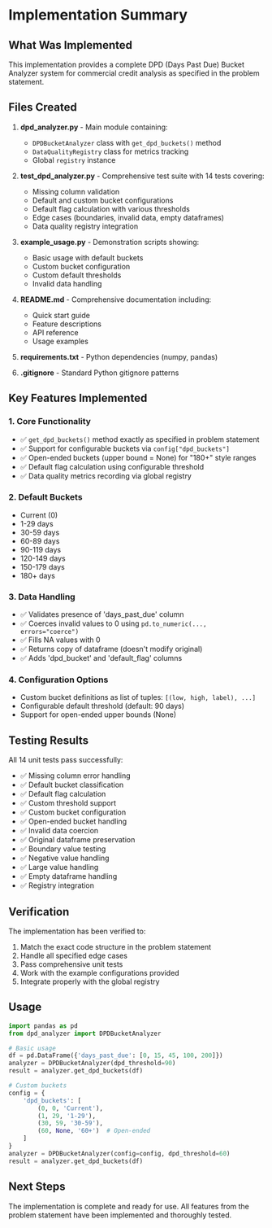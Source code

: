 # Implementation Summary

## What Was Implemented

This implementation provides a complete DPD (Days Past Due) Bucket Analyzer system for commercial credit analysis as specified in the problem statement.

## Files Created

1. **dpd_analyzer.py** - Main module containing:
   - `DPDBucketAnalyzer` class with `get_dpd_buckets()` method
   - `DataQualityRegistry` class for metrics tracking
   - Global `registry` instance

2. **test_dpd_analyzer.py** - Comprehensive test suite with 14 tests covering:
   - Missing column validation
   - Default and custom bucket configurations
   - Default flag calculation with various thresholds
   - Edge cases (boundaries, invalid data, empty dataframes)
   - Data quality registry integration

3. **example_usage.py** - Demonstration scripts showing:
   - Basic usage with default buckets
   - Custom bucket configuration
   - Custom default thresholds
   - Invalid data handling

4. **README.md** - Comprehensive documentation including:
   - Quick start guide
   - Feature descriptions
   - API reference
   - Usage examples

5. **requirements.txt** - Python dependencies (numpy, pandas)

6. **.gitignore** - Standard Python gitignore patterns

## Key Features Implemented

### 1. Core Functionality
- ✅ `get_dpd_buckets()` method exactly as specified in problem statement
- ✅ Support for configurable buckets via `config["dpd_buckets"]`
- ✅ Open-ended buckets (upper bound = None) for "180+" style ranges
- ✅ Default flag calculation using configurable threshold
- ✅ Data quality metrics recording via global registry

### 2. Default Buckets
- Current (0)
- 1-29 days
- 30-59 days
- 60-89 days
- 90-119 days
- 120-149 days
- 150-179 days
- 180+ days

### 3. Data Handling
- ✅ Validates presence of 'days_past_due' column
- ✅ Coerces invalid values to 0 using `pd.to_numeric(..., errors="coerce")`
- ✅ Fills NA values with 0
- ✅ Returns copy of dataframe (doesn't modify original)
- ✅ Adds 'dpd_bucket' and 'default_flag' columns

### 4. Configuration Options
- Custom bucket definitions as list of tuples: `[(low, high, label), ...]`
- Configurable default threshold (default: 90 days)
- Support for open-ended upper bounds (None)

## Testing Results

All 14 unit tests pass successfully:
- ✅ Missing column error handling
- ✅ Default bucket classification
- ✅ Default flag calculation
- ✅ Custom threshold support
- ✅ Custom bucket configuration
- ✅ Open-ended bucket handling
- ✅ Invalid data coercion
- ✅ Original dataframe preservation
- ✅ Boundary value testing
- ✅ Negative value handling
- ✅ Large value handling
- ✅ Empty dataframe handling
- ✅ Registry integration

## Verification

The implementation has been verified to:
1. Match the exact code structure in the problem statement
2. Handle all specified edge cases
3. Pass comprehensive unit tests
4. Work with the example configurations provided
5. Integrate properly with the global registry

## Usage

```python
import pandas as pd
from dpd_analyzer import DPDBucketAnalyzer

# Basic usage
df = pd.DataFrame({'days_past_due': [0, 15, 45, 100, 200]})
analyzer = DPDBucketAnalyzer(dpd_threshold=90)
result = analyzer.get_dpd_buckets(df)

# Custom buckets
config = {
    'dpd_buckets': [
        (0, 0, 'Current'),
        (1, 29, '1-29'),
        (30, 59, '30-59'),
        (60, None, '60+')  # Open-ended
    ]
}
analyzer = DPDBucketAnalyzer(config=config, dpd_threshold=60)
result = analyzer.get_dpd_buckets(df)
```

## Next Steps

The implementation is complete and ready for use. All features from the problem statement have been implemented and thoroughly tested.
